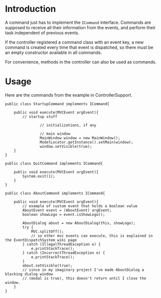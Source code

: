 # Introduction #
A command just has to implement the `ICommand` interface.  Commands are supposed to receive all their information from the events, and perform their task independent of previous events.

If the controller registered a command class with an event key, a new command is created every time that event is dispatched, so there must be an empty constructor available in all commands.

For convenience, methods in the controller can also be used as commands.

# Usage #
Here are the commands from the example in ControllerSupport.
```
public class StartupCommand implements ICommand{

	public void execute(MVCEvent argEvent){
		// startup stuff

                // initializations, if any

                // main window
                MainWindow window = new MainWindow();
                ModelLocator.getInstance().setMain(window);
                window.setVisible(true);
	}
}
```

```
public class QuitCommand implements ICommand{

	public void execute(MVCEvent argEvent){
		System.exit(1);
	}
}
```

```
public class AboutCommand implements ICommand{

	public void execute(MVCEvent argEvent){
		// example of custom event that holds a boolean value
		AboutEvent event = (AboutEvent) argEvent;
		boolean showLogo = event.isShowLogo();

		AboutDialog about = new AboutDialog(this, showLogo);
		try {
			MVC.splitOff();
			// so other mvc events can execute, this is explained in the EventDispatchSystem wiki page
		} catch (IllegalThreadException e) {
			e.printStackTrace();
		} catch (IncorrectThreadException e) {
			e.printStackTrace();
		}
		about.setVisible(true);
		// since in my imaginary project I've made AboutDialog a blocking dialog window
		// (modal is true), this doesn't return until I close the window.
	}
}
```